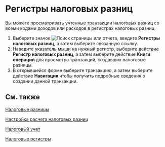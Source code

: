 # Регистры налоговых разниц

Вы можете просматривать учтенные транзакции налоговых разниц со всеми кодами доходов или расходов в регистрах налоговых разниц.

1. Выберите значок ![Поиск страницы или отчета](https://github.com/DianaMalina/dynamics365smb-docs/blob/live/business-central/LocalFunctionality/Russia/1.png), введите **Регистры налоговых разниц**, а затем выберите связанную ссылку.
2. Наведите указатель мыши на нужный регистр, выберите действие **Регистр налоговых разниц**, а затем выберите действие **Книги операций** для просмотра транзакций, создавших налоговые разницы.
3. В открывшейся форме выберите транзакцию, а затем выберите действие **Навигация** чтобы получить подробные сведения о создании данной транзакции.

 

## См. также 

[Налоговые разницы](https://github.com/DianaMalina/dynamics365smb-docs/edit/live/business-central/LocalFunctionality/Russia/tax-differences.md)

[Настройка расчета налоговых разниц](https://github.com/DianaMalina/dynamics365smb-docs/blob/live/business-central/LocalFunctionality/Russia/setting-up-tax-difference-calculation.md)

[Налоговый учет](https://github.com/DianaMalina/dynamics365smb-docs/blob/live/business-central/LocalFunctionality/Russia/tax-accounting.md)

[Налоговые регистры](https://github.com/DianaMalina/dynamics365smb-docs/blob/live/business-central/LocalFunctionality/Russia/tax-registers.md)

